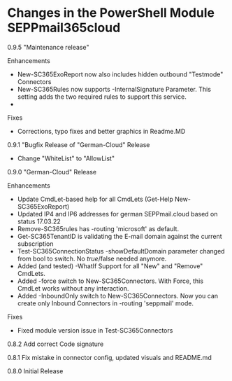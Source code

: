 # Changes in the PowerShell Module SEPPmail365cloud

0.9.5   "Maintenance release"

Enhancements

- New-SC365ExoReport now also includes hidden outbound "Testmode" Connectors
- New-SC365Rules now supports -InternalSignature Parameter. This setting adds the two required rules to support this service.
- 

Fixes

- Corrections, typo fixes and better graphics in Readme.MD

0.9.1   "Bugfix Release of "German-Cloud" Release

- Change "WhiteList" to "AllowList"

0.9.0   "German-Cloud" Release

Enhancements

- Update CmdLet-based help for all CmdLets (Get-Help New-SC365ExoReport)
- Updated IP4 and IP6 addresses for german SEPPmail.cloud based on status 17.03.22
- Remove-SC365rules has -routing 'microsoft' as default.
- Get-SC365TenantID is validating the E-mail domain against the current subscription
- Test-SC365ConnectionStatus -showDefaultDomain parameter changed from bool to switch. No $true/$false needed anymore.
- Added (and tested) -WhatIf Support for all "New" and "Remove" CmdLets.
- Added -force switch to New-SC365Connectors. With Force, this CmdLet works without any interaction.
- Added -InboundOnly switch to New-SC365Connectors. Now you can create only Inbound Connectors in -routing 'seppmail' mode.

Fixes

- Fixed module version issue in Test-SC365Connectors

0.8.2   Add correct Code signature

0.8.1   Fix mistake in connector config, updated visuals and README.md

0.8.0   Initial Release
